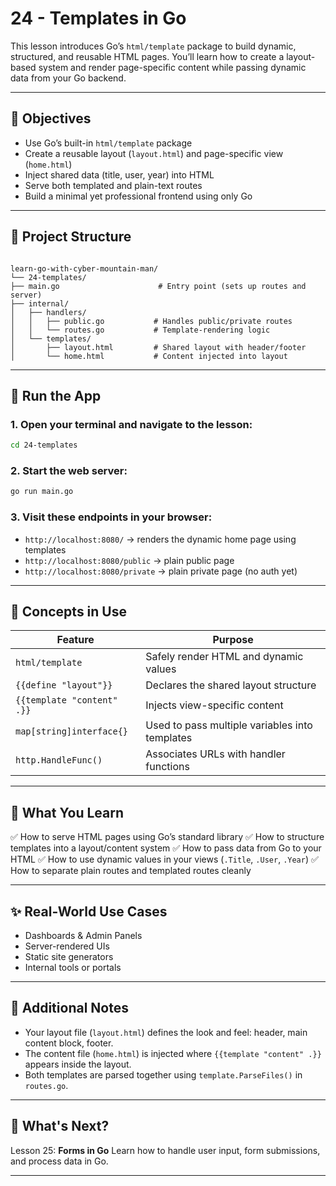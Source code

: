 # 24 - Templates in Go

This lesson introduces Go’s `html/template` package to build dynamic, structured, and reusable HTML pages. You’ll learn how to create a layout-based system and render page-specific content while passing dynamic data from your Go backend.

---

## 🎯 Objectives

- Use Go’s built-in `html/template` package
- Create a reusable layout (`layout.html`) and page-specific view (`home.html`)
- Inject shared data (title, user, year) into HTML
- Serve both templated and plain-text routes
- Build a minimal yet professional frontend using only Go

---

## 📁 Project Structure

```

learn-go-with-cyber-mountain-man/
└── 24-templates/
├── main.go                      # Entry point (sets up routes and server)
├── internal/
│   ├── handlers/
│   │   ├── public.go           # Handles public/private routes
│   │   └── routes.go           # Template-rendering logic
│   └── templates/
│       ├── layout.html         # Shared layout with header/footer
│       └── home.html           # Content injected into layout

````

---

## 🚀 Run the App

### 1. Open your terminal and navigate to the lesson:

```bash
cd 24-templates
````

### 2. Start the web server:

```bash
go run main.go
```

### 3. Visit these endpoints in your browser:

* `http://localhost:8080/` → renders the dynamic home page using templates
* `http://localhost:8080/public` → plain public page
* `http://localhost:8080/private` → plain private page (no auth yet)

---

## 🧠 Concepts in Use

| Feature                    | Purpose                                        |
| -------------------------- | ---------------------------------------------- |
| `html/template`            | Safely render HTML and dynamic values          |
| `{{define "layout"}}`      | Declares the shared layout structure           |
| `{{template "content" .}}` | Injects view-specific content                  |
| `map[string]interface{}`   | Used to pass multiple variables into templates |
| `http.HandleFunc()`        | Associates URLs with handler functions         |

---

## 🧠 What You Learn

✅ How to serve HTML pages using Go’s standard library
✅ How to structure templates into a layout/content system
✅ How to pass data from Go to your HTML
✅ How to use dynamic values in your views (`.Title`, `.User`, `.Year`)
✅ How to separate plain routes and templated routes cleanly

---

## ✨ Real-World Use Cases

* Dashboards & Admin Panels
* Server-rendered UIs
* Static site generators
* Internal tools or portals

---

## 🔎 Additional Notes

* Your layout file (`layout.html`) defines the look and feel: header, main content block, footer.
* The content file (`home.html`) is injected where `{{template "content" .}}` appears inside the layout.
* Both templates are parsed together using `template.ParseFiles()` in `routes.go`.

---

## 🔁 What's Next?

Lesson 25: **Forms in Go**
Learn how to handle user input, form submissions, and process data in Go.

---
```

